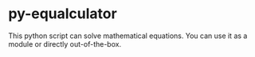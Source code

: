 # py-equalculator
This python script can solve mathematical equations. You can use it as a module or directly out-of-the-box.
